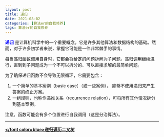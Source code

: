 ```yaml
---
layout: post
title: 递归
date: 2021-08-02
categories: [算法er的自我修养]
tags: 算法er的自我修养
---
```


**<font color=Blue>递归</font>** 是计算机科学中的一个重要概念。它是许多其他算法和数据结构的基础。然而，对于许多初学者来说，掌握它可能是一件非常棘手的事情。

每当递归函数调用自身时，它都会将给定的问题拆解为子问题。递归调用继续进行，直到到子问题成为一个不可以拆分的、可以直接求解的最简单问题。

为了确保递归函数不会导致无限循环，它需要包含：

1. 一个简单的基本案例（basic case）（或一些案例）， 能够不使用递归来产生答案的终止方案。
2. 一组规则，也称作递推关系（recurrence relation），可将所有其他情况拆分到基本案例。

注意，函数可能会有多个位置进行自我调用（这是分治算法）。

---


[**</font color=blue>递归遍历二叉树</font>**](https://zwpku.cn/2021/05/Binary_tree/)

